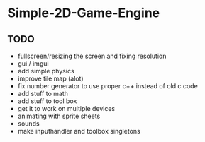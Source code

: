 # Simple-2D-Game-Engine

## TODO

- fullscreen/resizing the screen and fixing resolution
- gui / imgui
- add simple physics
- improve tile map (alot)
- fix number generator to use proper c++ instead of old c code
- add stuff to math
- add stuff to tool box
- get it to work on multiple devices
- animating with sprite sheets
- sounds
- make inputhandler and toolbox singletons
